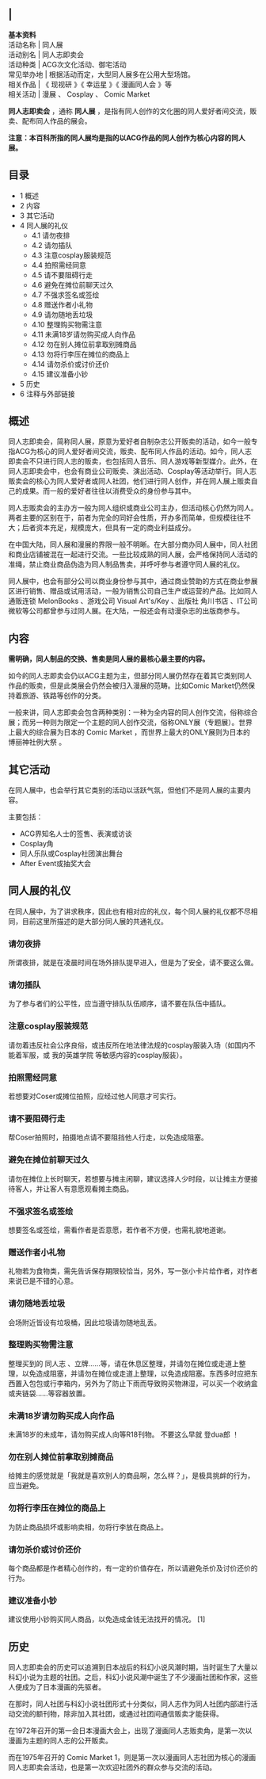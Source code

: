 |  
---  
**基本资料**  
活动名称  |  同人展   
活动别名  |  同人志即卖会   
活动种类  |  ACG次文化活动、御宅活动   
常见举办地  |  根据活动而定，大型同人展多在公用大型场馆。   
相关作品  |  《  现视研  》《  幸运星  》《  漫画同人会  》等   
相关活动  |  漫展  、  Cosplay  、  Comic Market   
  
**同人志即卖会** ，通称 **同人展** ，是指有同人创作的文化圈的同人爱好者间交流，贩卖、配布同人作品的展会。

**注意：本百科所指的同人展均是指的以ACG作品的同人创作为核心内容的同人展。**

##  目录

  * 1  概述 
  * 2  内容 
  * 3  其它活动 
  * 4  同人展的礼仪 
    * 4.1  请勿夜排 
    * 4.2  请勿插队 
    * 4.3  注意cosplay服装规范 
    * 4.4  拍照需经同意 
    * 4.5  请不要阻碍行走 
    * 4.6  避免在摊位前聊天过久 
    * 4.7  不强求签名或签绘 
    * 4.8  赠送作者小礼物 
    * 4.9  请勿随地丢垃圾 
    * 4.10  整理购买物需注意 
    * 4.11  未满18岁请勿购买成人向作品 
    * 4.12  勿在别人摊位前拿取别摊商品 
    * 4.13  勿将行李压在摊位的商品上 
    * 4.14  请勿杀价或讨价还价 
    * 4.15  建议准备小钞 
  * 5  历史 
  * 6  注释与外部链接 

##  概述

同人志即卖会，简称同人展，原意为爱好者自制杂志公开贩卖的活动，如今一般专指ACG为核心的同人爱好者间交流，贩卖、配布同人作品的活动。如今，同人志即卖会不只进行同人志的贩卖，也包括同人音乐、同人游戏等新型媒介。此外，在同人志即卖会中，也会有商业公司贩卖、演出活动、Cosplay等活动举行。同人志贩卖会的核心为同人爱好者或同人社团，他们进行同人创作，并在同人展上贩卖自己的成果。而一般的爱好者往往以消费受众的身份参与其中。

同人志贩卖会的主办方一般为同人组织或商业公司主办，但活动核心仍然为同人。两者主要的区别在于，前者为完全的同好会性质，开办多而简单，但规模往往不大；后者资本充足，规模庞大，但具有一定的商业利益成分。

在中国大陆，同人展和漫展的界限一般不明晰。在大部分商办同人展中，同人社团和商业店铺被混在一起进行交流。一些比较成熟的同人展，会严格保持同人活动的准绳，禁止商业商品伪造为同人制品售卖，并呼吁参与者遵守同人展的礼仪。

同人展中，也会有部分公司以商业身份参与其中，通过商业赞助的方式在商业参展区进行销售、赠品或试用活动，一般为销售公司自己生产或运营的产品。比如同人通贩连锁
MelonBooks  、游戏公司  Visual Art's/Key  、出版社  角川书店
、IT公司微软等公司都曾参与过同人展。在大陆，一般还会有动漫杂志的出版商参与。

##  内容

**需明确，同人制品的交换、售卖是同人展的最核心最主要的内容。**

如今的同人志即卖会仍以ACG主题为主，但部分同人展仍然存在着其它类别同人作品的贩卖，但是此类展会仍然会被归入漫展的范畴。比如Comic
Market仍然保持着旅游、铁路等创作的分类。

一般来讲，同人志即卖会包含两种类别：一种为全内容的同人创作交流，俗称综合展；而另一种则为限定一个主题的同人创作交流，俗称ONLY展（专题展）。世界上最大的综合展为日本的
Comic Market  ，而世界上最大的ONLY展则为日本的  博丽神社例大祭  。

##  其它活动

在同人展中，也会举行其它类别的活动以活跃气氛，但他们不是同人展的主要内容。

主要包括：

  * ACG界知名人士的签售、表演或访谈 
  * Cosplay角 
  * 同人乐队或Cosplay社团演出舞台 
  * After Event或抽奖大会 

##  同人展的礼仪

在同人展中，为了讲求秩序，因此也有相对应的礼仪，每个同人展的礼仪都不尽相同，目前这里所描述的是大部分同人展的共通礼仪。

###  请勿夜排

所谓夜排，就是在凌晨时间在场外排队提早进入，但是为了安全，请不要这么做。

###  请勿插队

为了参与者们的公平性，应当遵守排队队伍顺序，请不要在队伍中插队。

###  注意cosplay服装规范

请勿着违反社会公序良俗，或违反所在地法律法规的cosplay服装入场（如国内不能着军服，或  我的英雄学院  等敏感内容的cosplay服装）。

###  拍照需经同意

若想要对Coser或摊位拍照，应经过他人同意才可实行。

###  请不要阻碍行走

帮Coser拍照时，拍摄地点请不要阻挡他人行走，以免造成阻塞。

###  避免在摊位前聊天过久

请勿在摊位上长时聊天，若想要与摊主闲聊，建议选择人少时段，以让摊主方便接待客人，并让客人有意愿观看摊主商品。

###  不强求签名或签绘

想要签名或签绘，需看作者是否意愿，若作者不方便，也需礼貌地道谢。

###  赠送作者小礼物

礼物若为食物类，需先告诉保存期限较恰当，另外，写一张小卡片给作者，对作者来说已是不错的心意。

###  请勿随地丢垃圾

会场附近皆设有垃圾桶，因此垃圾请勿随地乱丢。

###  整理购买物需注意

整理买到的  同人志
、立牌……等，请在休息区整理，并请勿在摊位或走道上整理，以免造成阻塞，并请勿在摊位或走道上整理，以免造成阻塞。东西多时应把东西置入包包或行李箱内，另外为了防止下雨而导致购买物淋湿，可以买一个收纳盒或夹链袋……等容器放置。

###  未满18岁请勿购买成人向作品

未满18岁的未成年，请勿购买成人向等R18刊物。  不要这么早就  登dua郎  ！

###  勿在别人摊位前拿取别摊商品

给摊主的感觉就是「我就是喜欢别人的商品啊，怎么样？」，是极具挑衅的行为，应当避免。

###  勿将行李压在摊位的商品上

为防止商品损坏或影响卖相，勿将行李放在商品上。

###  请勿杀价或讨价还价

每个商品都是作者精心创作的，有一定的价值存在，所以请避免杀价及讨价还价的行为。

###  建议准备小钞

建议使用小钞购买同人商品，以免造成金钱无法找开的情况。  [1]

##  历史

同人志即卖会的历史可以追溯到日本战后的科幻小说风潮时期，当时诞生了大量以科幻小说为主题的社团。之后，科幻小说风潮中诞生了不少漫画社团和作家，这些人便成为了日本漫画的先驱者。

在那时，同人社团与科幻小说社团形式十分类似，同人志作为同人社团内部进行活动交流的额刊物，除非加入其社团，或通过社团间通信贩卖才能获得。

在1972年召开的第一会日本漫画大会上，出现了漫画同人志贩卖角，是第一次以漫画为主题的同人志的公开贩卖。

而在1975年召开的  Comic Market  1，则是第一次以漫画同人志社团为核心的漫画同人志即卖会活动，也是第一次欢迎社团外的群众参与交流的活动。

  